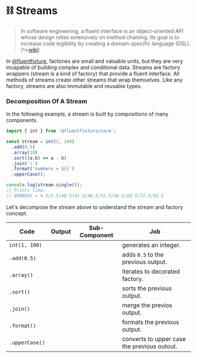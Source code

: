 # ⛓ Streams

> In software engineering, a fluent interface is an object-oriented API whose design relies extensively on method chaining. Its goal is to increase code legibility by creating a domain-specific language (DSL). (↪[wiki](https://en.wikipedia.org/wiki/Fluent\_interface))

In [@fluentfixture](../../), factories are small and valuable units, but they are very incapable of building complex and conditional data. Streams are factory wrappers (stream is a kind of factory) that provide a fluent interface. All methods of streams create other streams that wrap themselves. Like any factory, streams are also immutable and reusable types.

### Decomposition Of A Stream

In the following example, a stream is built by compositions of many components.&#x20;

```typescript
import { int } from '@fluentfixture/core';

const stream = int(1, 100)
  .add(0.5)
  .array(10)
  .sort((a,b) => a - b)
  .join('/')
  .format('numbers = ${}')
  .upperCase();

console.log(stream.single());
// Prints like;
// NUMBERS = 4.5/5.5/40.5/41.5/48.5/52.5/56.5/68.5/72.5/83.5
```

Let's decompose the stream above to understand the stream and factory concept.

<table><thead><tr><th>Code</th><th data-type="select">Output</th><th data-type="select">Sub-Component</th><th>Job</th></tr></thead><tbody><tr><td><code>int(1, 100)</code></td><td></td><td></td><td>generates an integer.</td></tr><tr><td><code>.add(0.5)</code></td><td></td><td></td><td>adds <code>0.5</code> to the previous output.</td></tr><tr><td><code>.array()</code></td><td></td><td></td><td>Iterates to decorated factory.</td></tr><tr><td><code>.sort()</code></td><td></td><td></td><td>sorts the previous output.</td></tr><tr><td><code>.join()</code></td><td></td><td></td><td>merge the previos output.</td></tr><tr><td><code>.format()</code></td><td></td><td></td><td>formats the previous output.</td></tr><tr><td><code>.upperCase()</code></td><td></td><td></td><td>converts to upper case the previous outout.</td></tr></tbody></table>
